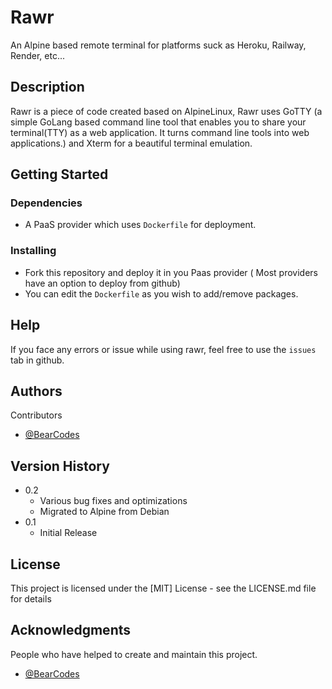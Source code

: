# Rawr

An Alpine based remote terminal for platforms suck as Heroku, Railway, Render, etc...

## Description

Rawr is a piece of code created based on AlpineLinux, Rawr uses GoTTY (a simple GoLang based command line tool that enables you to share your terminal(TTY) as a web application. It turns command line tools into web applications.) and Xterm for a beautiful terminal emulation.

## Getting Started

### Dependencies

* A PaaS provider which uses `Dockerfile` for deployment.

### Installing

* Fork this repository and deploy it in you Paas provider ( Most providers have an option to deploy from github)
* You can edit the `Dockerfile` as you wish to add/remove packages.

## Help

If you face any errors or issue while using rawr, feel free to use the `issues` tab in github.

## Authors

Contributors

* [@BearCodes](https://bearcodes.vercel.app/)


## Version History

* 0.2
    * Various bug fixes and optimizations
    * Migrated to Alpine from Debian
* 0.1
    * Initial Release

## License

This project is licensed under the [MIT] License - see the LICENSE.md file for details

## Acknowledgments

People who have helped to create and maintain this project.
* [@BearCodes](https://bearcodes.vercel.app/)
